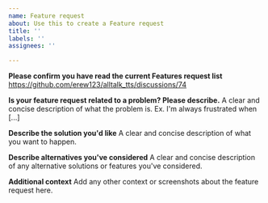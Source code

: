 ```yaml
---
name: Feature request
about: Use this to create a Feature request
title: ''
labels: ''
assignees: ''

---
```


**Please confirm you have read the current Features request list**
https://github.com/erew123/alltalk_tts/discussions/74

**Is your feature request related to a problem? Please describe.**
A clear and concise description of what the problem is. Ex. I'm always frustrated when [...]

**Describe the solution you'd like**
A clear and concise description of what you want to happen.

**Describe alternatives you've considered**
A clear and concise description of any alternative solutions or features you've considered.

**Additional context**
Add any other context or screenshots about the feature request here.
